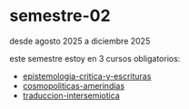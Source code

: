 # semestre-02

desde agosto 2025 a diciembre 2025

este semestre estoy en 3 cursos obligatorios:

- [epistemologia-critica-y-escrituras](./epistemologia-critica-y-escrituras/)
- [cosmopoliticas-amerindias](./cosmopoliticas-amerindias/)
- [traduccion-intersemiotica](./traduccion-intersemiotica/)
